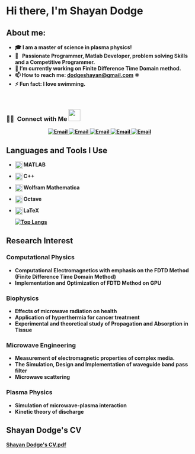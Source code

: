 # <b>Hi there, I'm Shayan Dodge
 
 
 ## About me:
- 🎓 I am a master of science in plasma physics!
- 💼 &nbsp; Passionate Programmer, Matlab Developer, problem solving Skills and a Competitive Programmer.
- 🔭 I’m currently working on Finite Difference Time Domain method.
- 📫 How to reach me: dodgeshayan@gmail.com ⚛️
- ⚡ Fun fact: I love swimming.
 <br/>


<h3> 🤝🏻 &nbsp;Connect with Me <img src="https://github.com/TheDudeThatCode/TheDudeThatCode/blob/master/Assets/Handshake.gif" height="32px"> </h3>

<p align="center">
 <a href="https://www.researchgate.net/profile/Shayan-Dodge"><img alt="Email" src="https://img.shields.io/badge/ResearchGate-Shyan Dodge-blue?style=flat-square&logo=researchgate">
 <a href="https://www.linkedin.com/in/shayan-dodge-441453204/"><img alt="Email" src="https://img.shields.io/badge/Linkedin-Shyan Dodge-blue?style=flat-square&logo=linkedin">
  <a href="https://publons.com/researcher/4639653/shayan-dodge/"><img alt="Email" src="https://img.shields.io/badge/publons-Shyan Dodge-blue?style=flat-square&logo=publons">
   <a href="https://orcid.org/my-orcid?orcid=0000-0002-8323-2290"><img alt="Email" src="https://img.shields.io/badge/ORCID-0000 0002 8323 2290-blue?style=flat-square&logo=Orcid">
  <a href="mailto:dodgeshayan@gmail.com"><img alt="Email" src="https://img.shields.io/badge/Email-dodgeshayan@gmail.com-blue?style=flat-square&logo=gmail">
</a>

</p>

## Languages and Tools I Use
- <img align="left" alt="MATLAB" width="20px" src="https://upload.wikimedia.org/wikipedia/commons/2/21/Matlab_Logo.png" />  **MATLAB**
- <img align="left" alt="C++" width="20px" src="https://upload.wikimedia.org/wikipedia/commons/1/18/ISO_C%2B%2B_Logo.svg" />  **C++**
- <img align="left" alt="Wolfram Mathematica" width="20px" src="https://upload.wikimedia.org/wikipedia/commons/2/20/Mathematica_Logo.svg" /> **Wolfram Mathematica**
- <img align="left" alt="Octave" width="20px" src="https://upload.wikimedia.org/wikipedia/commons/6/6a/Gnu-octave-logo.svg" /> **Octave**
- <img align="left" alt="LaTeX" width="20px" src="https://simpleicons.org/icons/latex.svg"/>  **LaTeX**
   
   [![Top Langs](https://github-readme-stats.vercel.app/api/top-langs/?username=ShayanDodge&langs_count=4)](https://github.com/ShayanDodge/github-readme-stats)

   

## Research Interest
### Computational Physics
- Computational Electromagnetics with emphasis on the FDTD Method (Finite Difference Time Domain Method)
- Implementation and Optimization of FDTD Method on GPU
### Biophysics
- Effects of microwave radiation on health
- Application of hyperthermia for cancer treatment
- Experimental and theoretical study of Propagation and Absorption in Tissue
### Microwave Engineering
- Measurement of electromagnetic properties of complex media.
- The Simulation, Design and Implementation of waveguide band pass filter
- Microwave scattering
### Plasma Physics
- Simulation of microwave-plasma interaction
-  Kinetic theory of discharge  
## Shayan Dodge's CV
[Shayan Dodge's CV.pdf](https://github.com/ShayanDodge/ShayanDodge/files/8662201/Shayan.Dodge.s.CV.pdf)
   


<!--
**ShayanDodge/ShayanDodge** is a ✨ _special_ ✨ repository because its `README.md` (this file) appears on your GitHub profile.

Here are some ideas to get you started:

 _ 
- 🌱 I’m currently learning ...
- 👯 I’m looking to collaborate on ...
- 🤔 I’m looking for help with ...
- 💬 Ask me about ...
- 📫 How to reach me: ...
- 😄 Pronouns: ...
- ⚡ Fun fact: ...
-->
